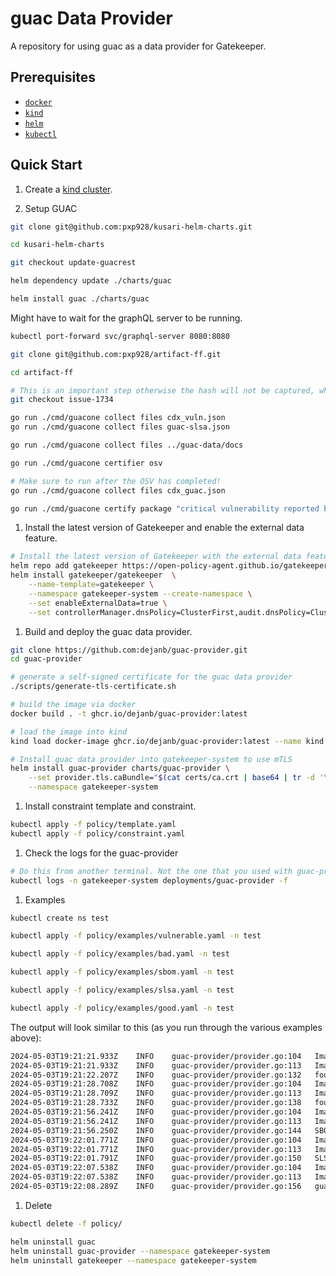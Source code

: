 # guac Data Provider

A repository for using guac as a data provider for Gatekeeper.

## Prerequisites

- [`docker`](https://docs.docker.com/get-docker/)
- [`kind`](https://kind.sigs.k8s.io/)
- [`helm`](https://helm.sh/)
- [`kubectl`](https://kubernetes.io/docs/tasks/tools/#kubectl)

## Quick Start

1. Create a [kind cluster](https://kind.sigs.k8s.io/docs/user/quick-start/).

1.  Setup GUAC

```bash
git clone git@github.com:pxp928/kusari-helm-charts.git

cd kusari-helm-charts

git checkout update-guacrest
```

```bash 
helm dependency update ./charts/guac
```
```bash
helm install guac ./charts/guac
```

Might have to wait for the graphQL server to be running.

```bash
kubectl port-forward svc/graphql-server 8080:8080
```

```bash
git clone git@github.com:pxp928/artifact-ff.git

cd artifact-ff

# This is an important step otherwise the hash will not be captured, which is needed for OPA
git checkout issue-1734

go run ./cmd/guacone collect files cdx_vuln.json
go run ./cmd/guacone collect files guac-slsa.json

go run ./cmd/guacone collect files ../guac-data/docs
```

```bash
go run ./cmd/guacone certifier osv
```

```bash
# Make sure to run after the OSV has completed!
go run ./cmd/guacone collect files cdx_guac.json
```

```bash
go run ./cmd/guacone certify package "critical vulnerability reported by maintainer" "pkg:alpine/alpine-baselayout@3.2.0-r18?arch=x86_64&upstream=alpine-baselayout&distro=alpine-3.15.6"
```

1. Install the latest version of Gatekeeper and enable the external data feature.

```bash
# Install the latest version of Gatekeeper with the external data feature enabled.
helm repo add gatekeeper https://open-policy-agent.github.io/gatekeeper/charts
helm install gatekeeper/gatekeeper  \
    --name-template=gatekeeper \
    --namespace gatekeeper-system --create-namespace \
    --set enableExternalData=true \
    --set controllerManager.dnsPolicy=ClusterFirst,audit.dnsPolicy=ClusterFirst
```

1. Build and deploy the guac data provider.

```bash
git clone https://github.com:dejanb/guac-provider.git
cd guac-provider
```

```bash
# generate a self-signed certificate for the guac data provider
./scripts/generate-tls-certificate.sh
```

```bash
# build the image via docker 
docker build . -t ghcr.io/dejanb/guac-provider:latest
```

```bash
# load the image into kind
kind load docker-image ghcr.io/dejanb/guac-provider:latest --name kind
```

```bash
# Install guac data provider into gatekeeper-system to use mTLS
helm install guac-provider charts/guac-provider \
    --set provider.tls.caBundle="$(cat certs/ca.crt | base64 | tr -d '\n\r')" \
    --namespace gatekeeper-system
```

1. Install constraint template and constraint.

```bash
kubectl apply -f policy/template.yaml
kubectl apply -f policy/constraint.yaml
```

1. Check the logs for the guac-provider
```bash
# Do this from another terminal. Not the one that you used with guac-provider as you will need it for the later steps
kubectl logs -n gatekeeper-system deployments/guac-provider -f
```

1. Examples
```bash
kubectl create ns test
```
```bash
kubectl apply -f policy/examples/vulnerable.yaml -n test
```
```bash
kubectl apply -f policy/examples/bad.yaml -n test
```
```bash
kubectl apply -f policy/examples/sbom.yaml -n test
```
```bash
kubectl apply -f policy/examples/slsa.yaml -n test
```
```bash
kubectl apply -f policy/examples/good.yaml -n test
```

The output will look similar to this (as you run through the various examples above):
```bash
2024-05-03T19:21:21.933Z	INFO	guac-provider/provider.go:104	Image received: ghcr.io/guacsec/vul-image:latest@sha256:b6f1a6e034d40c240f1d8b0a3f5481aa0a315009f5ac72f736502939419c1855
2024-05-03T19:21:21.933Z	INFO	guac-provider/provider.go:113	Image Digest: sha256:b6f1a6e034d40c240f1d8b0a3f5481aa0a315009f5ac72f736502939419c1855
2024-05-03T19:21:22.207Z	INFO	guac-provider/provider.go:132	found Vulnerabilities: dsa-5343-1,dsa-5650-1,ghsa-8489-44mv-ggj8,ghsa-fxph-q3j8-mv87,ghsa-p6xc-xr62-6r2g,dsa-5417-1,ghsa-7rjr-3q55-vv33,ghsa-jfh8-c2jp-5v3q,ghsa-vwqq-5vrc-xw9h,ghsa-599f-7c49-w659
2024-05-03T19:21:28.708Z	INFO	guac-provider/provider.go:104	Image received: bash@sha256:020031cbba4cccf13061c0c089b52eb8ff067a15033f2b9f839ea503d60ec037
2024-05-03T19:21:28.709Z	INFO	guac-provider/provider.go:113	Image Digest: sha256:020031cbba4cccf13061c0c089b52eb8ff067a15033f2b9f839ea503d60ec037
2024-05-03T19:21:28.733Z	INFO	guac-provider/provider.go:138	found CertifyBad: critical vulnerability reported by maintainer
2024-05-03T19:21:56.241Z	INFO	guac-provider/provider.go:104	Image received: ghcr.io/guacsec/guac@sha256:0ea6c5ec80900ad1b96c604f9311b2335292a35d6ff1b9d955354d66ce0216c5
2024-05-03T19:21:56.241Z	INFO	guac-provider/provider.go:113	Image Digest: sha256:0ea6c5ec80900ad1b96c604f9311b2335292a35d6ff1b9d955354d66ce0216c5
2024-05-03T19:21:56.250Z	INFO	guac-provider/provider.go:144	SBOM not found for image: ghcr.io/guacsec/guac@sha256:0ea6c5ec80900ad1b96c604f9311b2335292a35d6ff1b9d955354d66ce0216c5
2024-05-03T19:22:01.771Z	INFO	guac-provider/provider.go:104	Image received: alpine@sha256:1304f174557314a7ed9eddb4eab12fed12cb0cd9809e4c28f29af86979a3c870
2024-05-03T19:22:01.771Z	INFO	guac-provider/provider.go:113	Image Digest: sha256:1304f174557314a7ed9eddb4eab12fed12cb0cd9809e4c28f29af86979a3c870
2024-05-03T19:22:01.791Z	INFO	guac-provider/provider.go:150	SLSA not found for image: alpine@sha256:1304f174557314a7ed9eddb4eab12fed12cb0cd9809e4c28f29af86979a3c870
2024-05-03T19:22:07.538Z	INFO	guac-provider/provider.go:104	Image received: ghcr.io/guacsec/guac@sha256:af080e45d452929203c3a57219d2af6293eacf9bf905624ff555034cb0e7027c
2024-05-03T19:22:07.538Z	INFO	guac-provider/provider.go:113	Image Digest: sha256:af080e45d452929203c3a57219d2af6293eacf9bf905624ff555034cb0e7027c
2024-05-03T19:22:08.289Z	INFO	guac-provider/provider.go:156	guac verified image: ghcr.io/guacsec/guac@sha256:af080e45d452929203c3a57219d2af6293eacf9bf905624ff555034cb0e7027c
```



1. Delete

```bash
kubectl delete -f policy/

helm uninstall guac
helm uninstall guac-provider --namespace gatekeeper-system
helm uninstall gatekeeper --namespace gatekeeper-system
```
